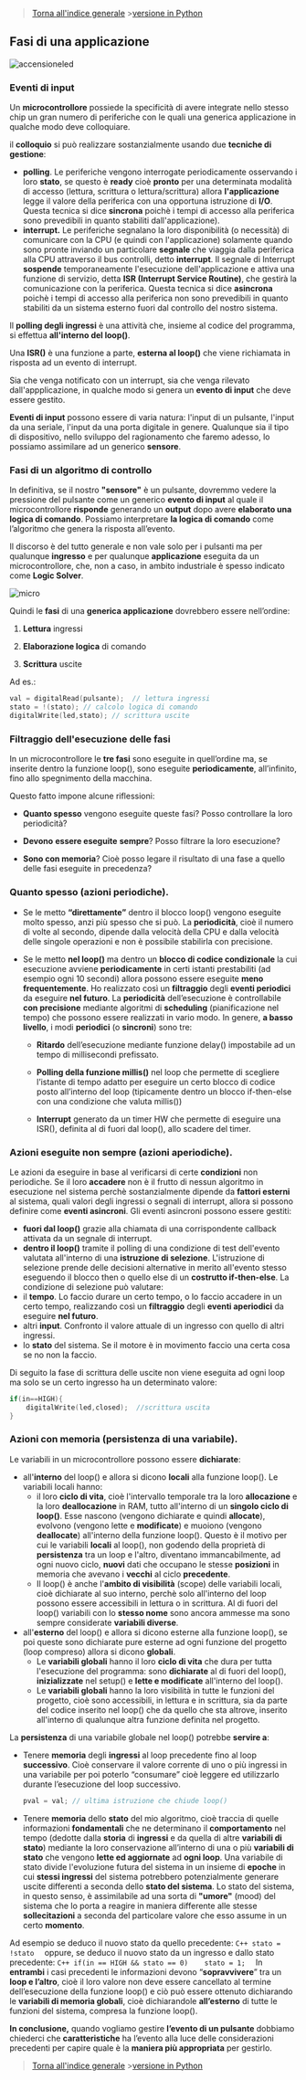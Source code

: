 


>[Torna all'indice generale](index.md) >[versione in Python](fasigenericapy.md)
## **Fasi di una applicazione**

![accensioneled](accensioneled.png)

### **Eventi di input**

Un **microcontrollore** possiede la specificità di avere integrate nello stesso chip un gran numero di periferiche con le quali una generica applicazione in qualche modo deve colloquiare.

il **colloquio** si può realizzare sostanzialmente usando due **tecniche di gestione**:
- **polling**. Le periferiche vengono interrogate periodicamente osservando i loro **stato**, se questo è **ready** cioè **pronto** per una determinata modalità di accesso (lettura, scrittura o lettura/scrittura) allora **l'applicazione** legge il valore della periferica con una opportuna istruzione di **I/O**. Questa tecnica si dice **sincrona** poichè i tempi di accesso alla periferica sono prevedibili in quanto stabiliti dall'applicazione).
- **interrupt.** Le periferiche segnalano la loro disponibilità (o necessità) di comunicare con la CPU (e quindi con l'applicazione) solamente quando sono pronte inviando un particolare **segnale** che viaggia dalla periferica alla CPU attraverso il bus controlli, detto **interrupt**. Il segnale di Interrupt **sospende** temporaneamente l'esecuzione dell'applicazione e attiva una funzione di servizio, detta **ISR (Interrupt Service Routine)**, che gestirà la comunicazione con la periferica. Questa tecnica si dice **asincrona** poichè i tempi di accesso alla periferica non sono prevedibili in quanto stabiliti da un sistema esterno fuori dal controllo del nostro sistema.

Il **polling degli ingressi** è una attività che, insieme al codice del programma, si effettua **all'interno del loop()**.

Una **ISR()** è una funzione a parte, **esterna al loop()** che viene richiamata in risposta ad un evento di interrupt.

Sia che venga notificato con un interrupt, sia che venga rilevato dall'appplicazione, in qualche modo si genera un **evento di input** che deve essere gestito. 

**Eventi di input** possono essere di varia natura: l'input di un pulsante, l'input da una seriale, l'input da una porta digitale in genere. Qualunque sia il tipo di dispositivo, nello sviluppo del ragionamento che faremo adesso, lo possiamo assimilare ad un generico **sensore**.

### **Fasi di un  algoritmo di controllo**

In definitiva, se il nostro **"sensore"** è un pulsante, dovremmo vedere la pressione del pulsante come un generico **evento di input** al quale il microcontrollore **risponde** generando un **output** dopo avere **elaborato una logica di comando**. Possiamo interpretare **la logica di comando** come l’algoritmo che genera la risposta all’evento.

Il discorso è del tutto generale e non vale solo per i pulsanti ma per qualunque **ingresso** e per qualunque **applicazione** eseguita da un microcontrollore, che, non a caso, in ambito industriale è spesso indicato come **Logic Solver**.

![micro](micro.png)

Quindi le **fasi** di una **generica applicazione** dovrebbero essere nell’ordine:

1. **Lettura** ingressi

2.  **Elaborazione logica** di comando

3. **Scrittura** uscite

Ad es.:
```C++
val = digitalRead(pulsante);  // lettura ingressi
stato = !(stato); // calcolo logica di comando
digitalWrite(led,stato); // scrittura uscite
```

### **Filtraggio dell'esecuzione delle fasi**

In un microcontrollore le **tre fasi** sono eseguite in quell’ordine ma, se inserite dentro la funzione loop(), sono eseguite **periodicamente**, all’infinito, fino allo spegnimento della macchina.

Questo fatto impone alcune riflessioni:

- **Quanto spesso** vengono eseguite queste fasi? Posso controllare la loro periodicità?

- **Devono** **essere eseguite** **sempre**? Posso filtrare la loro esecuzione?

- **Sono con memoria**? Cioè posso legare il risultato di una fase a quello delle fasi eseguite in precedenza?

### **Quanto spesso (azioni periodiche)**.

- Se le metto **“direttamente”** dentro il blocco loop() vengono eseguite molto spesso, anzi più spesso che si può. La **periodicità**, cioè il numero di volte al secondo, dipende dalla velocità della CPU e dalla velocità delle singole operazioni e non è possibile stabilirla con precisione.

- Se le metto **nel loop()** ma dentro un **blocco di codice condizionale** la cui esecuzione avviene **periodicamente** in certi istanti prestabiliti (ad esempio ogni 10 secondi) allora possono essere eseguite **meno frequentemente**. Ho realizzato così un **filtraggio** degli **eventi periodici** da eseguire **nel futuro**. La **periodicità** dell’esecuzione è controllabile **con precisione** mediante algoritmi di **scheduling** (pianificazione nel tempo) che possono essere realizzati in vario modo. In genere, **a basso livello**, i modi **periodici** (o **sincroni**) sono tre:

  -  **Ritardo** dell’esecuzione mediante funzione delay() impostabile ad un tempo di millisecondi prefissato.

  -  **Polling della funzione millis()** nel loop che permette di scegliere l’istante di tempo adatto per eseguire un certo blocco di codice posto all’interno del loop (tipicamente dentro un blocco if-then-else con una condizione che valuta millis())

   - **Interrupt** generato da un timer HW che permette di eseguire una ISR(), definita al di fuori dal loop(), allo scadere del timer.

### **Azioni eseguite non sempre (azioni aperiodiche)**.

Le azioni da eseguire in base al verificarsi di certe **condizioni** non periodiche. Se il loro **accadere** non è il frutto di nessun algoritmo in esecuzione nel sistema perchè sostanzialmente dipende da **fattori esterni** al sistema, quali valori degli ingressi o segnali di interrupt, allora si possono definire come **eventi asincroni**.  Gli eventi asincroni possono essere gestiti:
- **fuori dal loop()** grazie alla chiamata di una corrispondente callback attivata da un segnale di interrupt.
- **dentro il loop()** tramite il polling di una condizione di test dell'evento valutata all'interno di una **istruzione di selezione**. L'istruzione di selezione prende delle decisioni alternative in merito all'evento stesso eseguendo il blocco then o quello else di un **costrutto if-then-else**. La condizione di selezione può valutare:
- il **tempo**. Lo faccio durare un certo tempo, o lo faccio accadere in un certo tempo, realizzando così un **filtraggio** degli **eventi aperiodici** da eseguire **nel futuro**.
- altri **input**. Confronto il valore attuale di un ingresso con quello di altri ingressi.
- lo **stato** del sistema. Se il motore è in movimento faccio una certa cosa se no non la faccio. 

Di seguito la fase di scrittura delle uscite non viene eseguita ad ogni loop ma solo se un certo ingresso ha un determinato valore:
```C++
if(in==HIGH){
	digitalWrite(led,closed);  //scrittura uscita
}
```
### **Azioni con memoria (persistenza di una variabile)**. 

Le variabili in un microcontrollore possono essere **dichiarate**:
- all'**interno** del loop() e allora si dicono **locali** alla funzione loop(). Le variabili locali hanno:
	- il loro **ciclo di vita**, cioè l'intervallo temporale tra la loro **allocazione** e la loro **deallocazione** in RAM, tutto all'interno di un **singolo ciclo di loop()**. Esse nascono (vengono dichiarate e quindi **allocate**), evolvono (vengono lette e **modificate**) e muoiono (vengono **deallocate**) all'interno della funzione loop(). Questo è il motivo per cui le variabili **locali** al loop(), non godendo della proprietà di **persistenza** tra un loop e l'altro, diventano immancabilmente, ad ogni nuovo ciclo, **nuovi** dati che occupano le stesse **posizioni** in memoria che avevano i **vecchi** al ciclo **precedente**.
	- Il loop() è anche l'**ambito di visibilità** (scope) delle variabili locali, cioè dichiarate al suo interno, perchè solo all'interno del loop possono essere accessibili in lettura o in scrittura. Al di fuori del loop() variabili con lo **stesso nome** sono ancora ammesse ma sono sempre considerate **variabili diverse**. 
- all'**esterno** del loop() e allora si dicono esterne alla funzione loop(), se poi queste sono dichiarate pure esterne ad ogni funzione del progetto (loop compreso) allora si dicono **globali**. 
     - Le **variabili globali** hanno il loro **ciclo di vita** che dura per tutta l'esecuzione del programma: sono **dichiarate** al di fuori del loop(), **inizializzate** nel setup() e **lette e modificate** all'interno del loop().
     - Le **variabili globali** hanno la loro visibilità in tutte le funzioni del progetto, cioè sono accessibili, in lettura e in scrittura, sia da parte del codice inserito nel loop() che da quello che sta altrove, inserito all'interno di qualunque altra funzione definita nel progetto.
   
La **persistenza** di una variabile globale nel loop() potrebbe **servire a**:
- Tenere **memoria** degli **ingressi** al loop precedente fino al loop **successivo**. Cioè conservare il valore corrente di uno o più ingressi in una variabile per poi poterlo “consumare” cioè leggere ed utilizzarlo durante l’esecuzione del loop successivo.
	```C++
	pval = val; // ultima istruzione che chiude loop()
	```
- Tenere **memoria** dello **stato** del mio algoritmo, cioè traccia di quelle informazioni **fondamentali** che ne determinano il **comportamento** nel tempo (dedotte dalla **storia** di **ingressi** e da quella di altre **variabili di stato**) mediante la loro conservazione all’interno di una o più **variabili di stato** che vengono **lette ed aggiornate** ad **ogni loop**. Una variabile di stato divide l'evoluzione futura del sistema in un insieme di **epoche** in cui **stessi ingressi** del sistema potrebbero potenzialmente generare uscite differenti a seconda dello **stato del sistema**. Lo stato del sistema, in questo senso, è assimilabile ad una sorta di **"umore"** (mood) del sistema che lo porta a reagire in maniera differente alle stesse **sollecitazioni** a seconda del particolare valore che esso assume in un certo **momento**.

Ad esempio se deduco il nuovo stato da quello precedente:
	```C++
	stato = !stato 
	```
	oppure, se deduco il nuovo stato da un ingresso e dallo stato precedente:
	```C++
	if(in == HIGH && stato == 0) 	stato = 1; 
	```
In **entrambi** i casi precedenti le informazioni devono “**sopravvivere**” tra un **loop e l’altro**, cioè il loro valore non deve essere cancellato al termine dell’esecuzione della funzione loop() e ciò può essere ottenuto dichiarando le **variabili di memoria globali**, cioè dichiarandole **all’esterno** di tutte le funzioni del sistema, compresa la funzione loop().

**In conclusione,** quando vogliamo gestire **l’evento di un pulsante** dobbiamo chiederci che **caratteristiche** ha l’evento alla luce delle considerazioni precedenti per capire quale è la **maniera più appropriata** per gestirlo.

>[Torna all'indice generale](index.md) >[versione in Python](fasigenericapy.md)
<!--stackedit_data:
eyJoaXN0b3J5IjpbMjc5MDE0MzUzXX0=
-->
